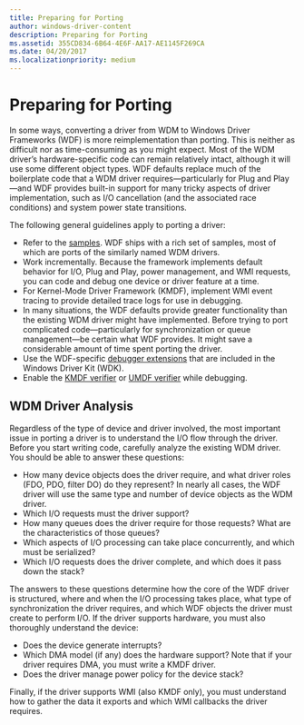```yaml
---
title: Preparing for Porting
author: windows-driver-content
description: Preparing for Porting
ms.assetid: 355CD834-6B64-4E6F-AA17-AE1145F269CA
ms.date: 04/20/2017
ms.localizationpriority: medium
---
```


# Preparing for Porting


In some ways, converting a driver from WDM to Windows Driver Frameworks (WDF) is more reimplementation than porting. This is neither as difficult nor as time-consuming as you might expect. Most of the WDM driver’s hardware-specific code can remain relatively intact, although it will use some different object types. WDF defaults replace much of the boilerplate code that a WDM driver requires—particularly for Plug and Play—and WDF provides built-in support for many tricky aspects of driver implementation, such as I/O cancellation (and the associated race conditions) and system power state transitions.

The following general guidelines apply to porting a driver:

-   Refer to the [samples](http://go.microsoft.com/fwlink/p/?linkid=256387). WDF ships with a rich set of samples, most of which are ports of the similarly named WDM drivers.
-   Work incrementally. Because the framework implements default behavior for I/O, Plug and Play, power management, and WMI requests, you can code and debug one device or driver feature at a time.
-   For Kernel-Mode Driver Framework (KMDF), implement WMI event tracing to provide detailed trace logs for use in debugging.
-   In many situations, the WDF defaults provide greater functionality than the existing WDM driver might have implemented. Before trying to port complicated code—particularly for synchronization or queue management—be certain what WDF provides. It might save a considerable amount of time spent porting the driver.
-   Use the WDF-specific [debugger extensions](debugger-extensions-for-kmdf-drivers.md) that are included in the Windows Driver Kit (WDK).
-   Enable the [KMDF verifier](using-kmdf-verifier.md) or [UMDF verifier](using-umdf-verifier.md) while debugging.

## WDM Driver Analysis


Regardless of the type of device and driver involved, the most important issue in porting a driver is to understand the I/O flow through the driver. Before you start writing code, carefully analyze the existing WDM driver. You should be able to answer these questions:

-   How many device objects does the driver require, and what driver roles (FDO, PDO, filter DO) do they represent? In nearly all cases, the WDF driver will use the same type and number of device objects as the WDM driver.
-   Which I/O requests must the driver support?
-   How many queues does the driver require for those requests? What are the characteristics of those queues?
-   Which aspects of I/O processing can take place concurrently, and which must be serialized?
-   Which I/O requests does the driver complete, and which does it pass down the stack?

The answers to these questions determine how the core of the WDF driver is structured, where and when the I/O processing takes place, what type of synchronization the driver requires, and which WDF objects the driver must create to perform I/O. If the driver supports hardware, you must also thoroughly understand the device:

-   Does the device generate interrupts?
-   Which DMA model (if any) does the hardware support? Note that if your driver requires DMA, you must write a KMDF driver.
-   Does the driver manage power policy for the device stack?

Finally, if the driver supports WMI (also KMDF only), you must understand how to gather the data it exports and which WMI callbacks the driver requires.

 

 





